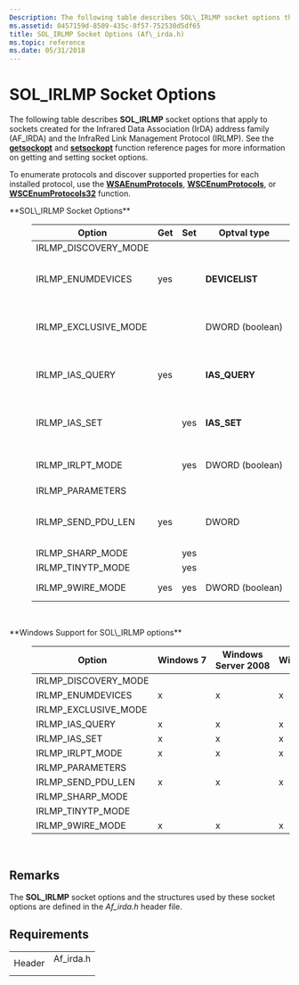 ```yaml
---
Description: The following table describes SOL\_IRLMP socket options that apply to sockets created for the Infrared Data Association (IrDA) address family (AF\_IRDA) and the InfraRed Link Management Protocol (IRLMP).
ms.assetid: 0457159d-8509-435c-8f57-752530d5df65
title: SOL_IRLMP Socket Options (Af\_irda.h)
ms.topic: reference
ms.date: 05/31/2018
---
```


# SOL\_IRLMP Socket Options

The following table describes **SOL\_IRLMP** socket options that apply to sockets created for the Infrared Data Association (IrDA) address family (AF\_IRDA) and the InfraRed Link Management Protocol (IRLMP). See the [**getsockopt**](/windows/desktop/api/winsock/nf-winsock-getsockopt) and [**setsockopt**](/windows/desktop/api/winsock/nf-winsock-setsockopt) function reference pages for more information on getting and setting socket options.

To enumerate protocols and discover supported properties for each installed protocol, use the [**WSAEnumProtocols**](/windows/desktop/api/Winsock2/nf-winsock2-wsaenumprotocolsa), [**WSCEnumProtocols**](/windows/desktop/api/Ws2spi/nf-ws2spi-wscenumprotocols), or [**WSCEnumProtocols32**](/windows/desktop/api/Ws2spi/nf-ws2spi-wscenumprotocols32) function.

<dl> <dt><span id="SOL_IRLMP_Socket_Options"></span><span id="sol_irlmp_socket_options"></span><span id="SOL_IRLMP_SOCKET_OPTIONS"></span>**SOL\_IRLMP Socket Options**</dt> <dd> <dl> <dt> 

| Option                 | Get | Set | Optval type     | Description                                                            |
|------------------------|-----|-----|-----------------|------------------------------------------------------------------------|
| IRLMP\_DISCOVERY\_MODE |     |     |                 |                                                                        |
| IRLMP\_ENUMDEVICES     | yes |     | **DEVICELIST**  | Returns a list of IrDA device IDs for IR capable devices within range. |
| IRLMP\_EXCLUSIVE\_MODE |     |     | DWORD (boolean) | Sets socket to bypass TinyTP layer to directly communicate with IrLMP. |
| IRLMP\_IAS\_QUERY      | yes |     | **IAS\_QUERY**  | Queries IAS on a given service and class name for its attributes.      |
| IRLMP\_IAS\_SET        |     | yes | **IAS\_SET**    | Sets an attribute value for a given class name and attribute into IAS. |
| IRLMP\_IRLPT\_MODE     |     | yes | DWORD (boolean) | Enables communication with IR capable printers.                        |
| IRLMP\_PARAMETERS      |     |     |                 |                                                                        |
| IRLMP\_SEND\_PDU\_LEN  | yes |     | DWORD           | Retrieves the maximum PDU length required to use IRLMP\_9WIRE\_MODE.   |
| IRLMP\_SHARP\_MODE     |     | yes |                 |                                                                        |
| IRLMP\_TINYTP\_MODE    |     | yes |                 |                                                                        |
| IRLMP\_9WIRE\_MODE     | yes | yes | DWORD (boolean) | Puts the IrDA socket into IrCOMM mode.                                 |



 

</dt> </dl> </dd> <dt><span id="Windows_Support_for_SOL_IRLMP_options"></span><span id="windows_support_for_sol_irlmp_options"></span><span id="WINDOWS_SUPPORT_FOR_SOL_IRLMP_OPTIONS"></span>**Windows Support for SOL\_IRLMP options**</dt> <dd> <dl> <dt> 

| Option                            | Windows 7 | Windows Server 2008 | Windows Vista | Windows Server 2003 | Windows XP | Windows 2000 | Windows Me, Windows 98 | Windows NT 4.0 |
|-----------------------------------|-----------|---------------------|---------------|---------------------|------------|--------------|------------------------|----------------|
| IRLMP\_DISCOVERY\_MODE<br/> |           |                     |               |                     |            |              | x                      |                |
| IRLMP\_ENUMDEVICES<br/>     | x         | x                   | x             | x                   | x          | x            | x                      |                |
| IRLMP\_EXCLUSIVE\_MODE<br/> |           |                     |               |                     |            |              |                        |                |
| IRLMP\_IAS\_QUERY<br/>      | x         | x                   | x             | x                   | x          | x            | x                      |                |
| IRLMP\_IAS\_SET<br/>        | x         | x                   | x             | x                   | x          | x            | x                      |                |
| IRLMP\_IRLPT\_MODE<br/>     | x         | x                   | x             | x                   | x          | x            |                        |                |
| IRLMP\_PARAMETERS<br/>      |           |                     |               |                     |            |              | x                      |                |
| IRLMP\_SEND\_PDU\_LEN<br/>  | x         | x                   | x             | x                   | x          | x            |                        |                |
| IRLMP\_SHARP\_MODE<br/>     |           |                     |               |                     |            |              |                        |                |
| IRLMP\_TINYTP\_MODE<br/>    |           |                     |               |                     |            |              | x                      |                |
| IRLMP\_9WIRE\_MODE<br/>     | x         | x                   | x             | x                   | x          | x            |                        |                |



 


</dt> </dl> </dd> </dl>

## Remarks

The **SOL\_IRLMP** socket options and the structures used by these socket options are defined in the *Af\_irda.h* header file.

## Requirements



|                   |                                                                                       |
|-------------------|---------------------------------------------------------------------------------------|
| Header<br/> | <dl> <dt>Af\_irda.h</dt> </dl> |



 

 




